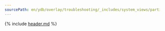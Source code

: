 ```yaml
---
sourcePath: en/ydb/overlay/troubleshooting/_includes/system_views/partitions.md
---
```


{% include [header.md](partitions_header.md) %}
